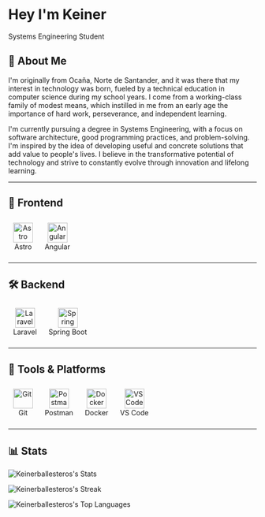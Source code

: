 # Hey I'm Keiner

Systems Engineering Student

## 🚀 About Me

I'm originally from Ocaña, Norte de Santander, and it was there that my interest in technology was born, fueled by a technical education in computer science during my school years. I come from a working-class family of modest means, which instilled in me from an early age the importance of hard work, perseverance, and independent learning.

I'm currently pursuing a degree in Systems Engineering, with a focus on software architecture, good programming practices, and problem-solving. I'm inspired by the idea of developing useful and concrete solutions that add value to people's lives. I believe in the transformative potential of technology and strive to constantly evolve through innovation and lifelong learning.

---

## 🚀 Frontend

<div align="left">
  <div style="display: inline-block; text-align: center; margin: 10px;">
    <img src="https://raw.githubusercontent.com/astro-community/brand/main/logos/astro-icon-light.svg" alt="Astro" width="40"/>
    <div>Astro</div>
  </div>
  <div style="display: inline-block; text-align: center; margin: 10px;">
    <img src="https://angular.io/assets/images/logos/angular/angular.svg" alt="Angular" width="40"/>
    <div>Angular</div>
  </div>
</div>

---

## 🛠️ Backend

<div align="left">
  <div style="display: inline-block; text-align: center; margin: 10px;">
    <img src="https://cdn.worldvectorlogo.com/logos/laravel-2.svg" alt="Laravel" width="40"/>
    <div>Laravel</div>
  </div>
  <div style="display: inline-block; text-align: center; margin: 10px;">
    <img src="https://spring.io/images/spring-logo-2022-32d243248aa8d2c81c3fbc63dc6c9db5.svg" alt="Spring Boot" width="40"/>
    <div>Spring Boot</div>
  </div>
</div>

---

## 🧰 Tools & Platforms

<div align="left">
  <div style="display: inline-block; text-align: center; margin: 10px;">
    <img src="https://cdn.jsdelivr.net/gh/devicons/devicon/icons/git/git-original.svg" alt="Git" width="40"/>
    <div>Git</div>
  </div>
  <div style="display: inline-block; text-align: center; margin: 10px;">
    <img src="https://cdn.worldvectorlogo.com/logos/postman.svg" alt="Postman" width="40"/>
    <div>Postman</div>
  </div>
  <div style="display: inline-block; text-align: center; margin: 10px;">
    <img src="https://cdn.jsdelivr.net/gh/devicons/devicon/icons/docker/docker-original.svg" alt="Docker" width="40"/>
    <div>Docker</div>
  </div>
  <div style="display: inline-block; text-align: center; margin: 10px;">
    <img src="https://cdn.jsdelivr.net/gh/devicons/devicon/icons/vscode/vscode-original.svg" alt="VS Code" width="40"/>
    <div>VS Code</div>
  </div>
</div>

---

## 📊 Stats

![Keinerballesteros's Stats](https://github-readme-stats.vercel.app/api?username=Keinerballesteros&theme=vue-dark&show_icons=true&hide_border=true&count_private=true)

![Keinerballesteros's Streak](https://github-readme-streak-stats.herokuapp.com/?user=Keinerballesteros&theme=vue-dark&hide_border=true)

![Keinerballesteros's Top Languages](https://github-readme-stats.vercel.app/api/top-langs/?username=Keinerballesteros&theme=vue-dark&show_icons=true&hide_border=true&layout=compact)

